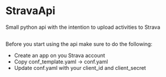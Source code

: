 # StravaApi
Small python api with the intention to upload activities to Strava

##
Before you start using the api make sure to do the following:

* Create an app on you Strava account
* Copy conf_template.yaml -> conf.yaml
* Update conf.yaml with your client_id and client_secret
